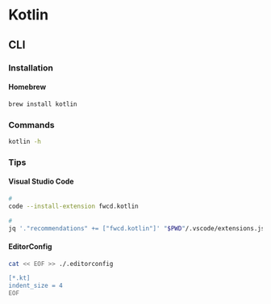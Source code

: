 # Kotlin

<!--
https://github.com/piomin/course-kubernetes-microservices

https://app.pluralsight.com/library/courses/kotlin-fundamentals/table-of-contents
https://app.pluralsight.com/library/courses/kotlin-junit5-unit-testing/table-of-contents
https://app.pluralsight.com/library/courses/android-unit-testing-junit-mockito-using-kotlin/table-of-contents

https://www.youtube.com/watch?v=5flXf8nuq60
https://www.youtube.com/watch?v=BBWyXo-3JGQ
https://app.pluralsight.com/search/?q=kotlin&type=video-course&source=user_typed

https://github.com/Creditas/kotlin-ddd-sample
https://github.com/VMadalin/kotlin-sample-app
https://github.com/material-components/material-components-android-examples
-->

## CLI

### Installation

#### Homebrew

```sh
brew install kotlin
```

### Commands

```sh
kotlin -h
```

<!-- ### Usage

```sh
#
kotlin
``` -->

### Tips

#### Visual Studio Code

```sh
#
code --install-extension fwcd.kotlin

#
jq '."recommendations" += ["fwcd.kotlin"]' "$PWD"/.vscode/extensions.json | sponge "$PWD"/.vscode/extensions.json
```

#### EditorConfig

```sh
cat << EOF >> ./.editorconfig

[*.kt]
indent_size = 4
EOF
```
